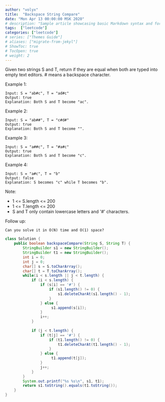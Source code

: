 ```yaml
---
author: "volyx"
title:  "Backspace String Compare"
date: "Mon Apr 13 00:00:00 MSK 2020"
# description: "Sample article showcasing basic Markdown syntax and formatting for HTML elements."
tags:  ["leetcode"]
categories: ["leetcode"]
# series: ["Themes Guide"]
# aliases: ["migrate-from-jekyl"]
# ShowToc: true
# TocOpen: true
# weight: 2
---
```


Given two strings S and T, return if they are equal when both are typed into empty text editors. # means a backspace character.

Example 1:
```
Input: S = "ab#c", T = "ad#c"
Output: true
Explanation: Both S and T become "ac".
```
Example 2:
```
Input: S = "ab##", T = "c#d#"
Output: true
Explanation: Both S and T become "".
```
Example 3:
```
Input: S = "a##c", T = "#a#c"
Output: true
Explanation: Both S and T become "c".
```
Example 4:
```
Input: S = "a#c", T = "b"
Output: false
Explanation: S becomes "c" while T becomes "b".
```

Note:

- 1 <= S.length <= 200
- 1 <= T.length <= 200
- S and T only contain lowercase letters and '#' characters.

Follow up:

    Can you solve it in O(N) time and O(1) space?

```java
class Solution {
    public boolean backspaceCompare(String S, String T) {
        StringBuilder s1 = new StringBuilder();
        StringBuilder t1 = new StringBuilder();
        int i = 0;
        int j = 0;
        char[] s = S.toCharArray();
        char[] t = T.toCharArray();
        while(i < s.length || j < t.length) {
            if (i < s.length) {
                if (s[i] == '#') {
                    if (s1.length() != 0) {
                        s1.deleteCharAt(s1.length() - 1);
                    } 
                } else {
                     s1.append(s[i]);
                }
                i++;
            }
            
            if (j < t.length) {
                if (t[j] == '#') {
                    if (t1.length() != 0) {
                        t1.deleteCharAt(t1.length() - 1);
                    } 
                } else {
                     t1.append(t[j]);
                }
                j++;
            }
        }
        System.out.printf("%s %s\n", s1, t1);
        return s1.toString().equals(t1.toString());
    }
}
```    
